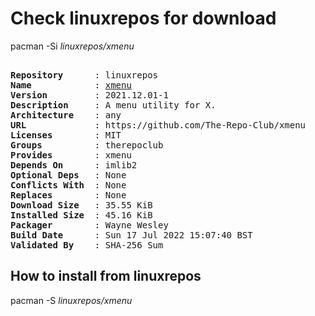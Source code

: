 # Check linuxrepos for download

pacman -Si *linuxrepos/xmenu*

<div class="highlight"><pre class="highlight"><text>
<b>Repository</b>      : linuxrepos
<b>Name</b>            : <a href="../../x86_64/xmenu-2021.12.01-1-any.pkg.tar.zst">xmenu</a>
<b>Version</b>         : 2021.12.01-1
<b>Description</b>     : A menu utility for X.
<b>Architecture</b>    : any
<b>URL</b>             : https://github.com/The-Repo-Club/xmenu
<b>Licenses</b>        : MIT
<b>Groups</b>          : therepoclub
<b>Provides</b>        : xmenu
<b>Depends On</b>      : imlib2
<b>Optional Deps</b>   : None
<b>Conflicts With</b>  : None
<b>Replaces</b>        : None
<b>Download Size</b>   : 35.55 KiB
<b>Installed Size</b>  : 45.16 KiB
<b>Packager</b>        : Wayne Wesley <wayne6324@gmail.com>
<b>Build Date</b>      : Sun 17 Jul 2022 15:07:40 BST
<b>Validated By</b>    : SHA-256 Sum
</text></pre></div>

## How to install from linuxrepos

pacman -S *linuxrepos/xmenu*
